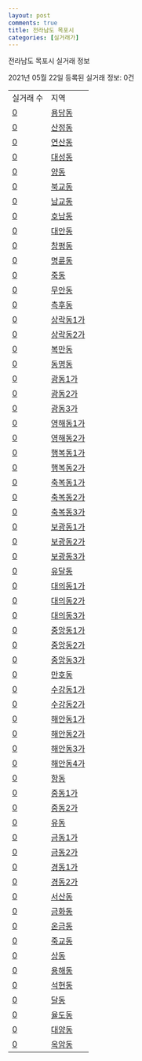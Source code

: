 ```yaml
---
layout: post
comments: true
title: 전라남도 목포시
categories: [실거래가]
---
```


전라남도 목포시 실거래 정보

2021년 05월 22일 등록된 실거래 정보: 0건


<table>
  <tr>
    <td>실거래 수</td>
    <td>지역</td>
  </tr>

  
  <tr>
    <td><a href="4611010100.html">0</a></td>
    <td><a href="4611010100.html">용당동</a></td>
  </tr>
    

  <tr>
    <td><a href="4611010200.html">0</a></td>
    <td><a href="4611010200.html">산정동</a></td>
  </tr>
    

  <tr>
    <td><a href="4611010300.html">0</a></td>
    <td><a href="4611010300.html">연산동</a></td>
  </tr>
    

  <tr>
    <td><a href="4611010400.html">0</a></td>
    <td><a href="4611010400.html">대성동</a></td>
  </tr>
    

  <tr>
    <td><a href="4611010500.html">0</a></td>
    <td><a href="4611010500.html">양동</a></td>
  </tr>
    

  <tr>
    <td><a href="4611010600.html">0</a></td>
    <td><a href="4611010600.html">북교동</a></td>
  </tr>
    

  <tr>
    <td><a href="4611010700.html">0</a></td>
    <td><a href="4611010700.html">남교동</a></td>
  </tr>
    

  <tr>
    <td><a href="4611010800.html">0</a></td>
    <td><a href="4611010800.html">호남동</a></td>
  </tr>
    

  <tr>
    <td><a href="4611010900.html">0</a></td>
    <td><a href="4611010900.html">대안동</a></td>
  </tr>
    

  <tr>
    <td><a href="4611011000.html">0</a></td>
    <td><a href="4611011000.html">창평동</a></td>
  </tr>
    

  <tr>
    <td><a href="4611011100.html">0</a></td>
    <td><a href="4611011100.html">명륜동</a></td>
  </tr>
    

  <tr>
    <td><a href="4611011200.html">0</a></td>
    <td><a href="4611011200.html">죽동</a></td>
  </tr>
    

  <tr>
    <td><a href="4611011300.html">0</a></td>
    <td><a href="4611011300.html">무안동</a></td>
  </tr>
    

  <tr>
    <td><a href="4611011400.html">0</a></td>
    <td><a href="4611011400.html">측후동</a></td>
  </tr>
    

  <tr>
    <td><a href="4611011500.html">0</a></td>
    <td><a href="4611011500.html">상락동1가</a></td>
  </tr>
    

  <tr>
    <td><a href="4611011600.html">0</a></td>
    <td><a href="4611011600.html">상락동2가</a></td>
  </tr>
    

  <tr>
    <td><a href="4611011700.html">0</a></td>
    <td><a href="4611011700.html">복만동</a></td>
  </tr>
    

  <tr>
    <td><a href="4611011800.html">0</a></td>
    <td><a href="4611011800.html">동명동</a></td>
  </tr>
    

  <tr>
    <td><a href="4611011900.html">0</a></td>
    <td><a href="4611011900.html">광동1가</a></td>
  </tr>
    

  <tr>
    <td><a href="4611012000.html">0</a></td>
    <td><a href="4611012000.html">광동2가</a></td>
  </tr>
    

  <tr>
    <td><a href="4611012100.html">0</a></td>
    <td><a href="4611012100.html">광동3가</a></td>
  </tr>
    

  <tr>
    <td><a href="4611012200.html">0</a></td>
    <td><a href="4611012200.html">영해동1가</a></td>
  </tr>
    

  <tr>
    <td><a href="4611012300.html">0</a></td>
    <td><a href="4611012300.html">영해동2가</a></td>
  </tr>
    

  <tr>
    <td><a href="4611012400.html">0</a></td>
    <td><a href="4611012400.html">행복동1가</a></td>
  </tr>
    

  <tr>
    <td><a href="4611012500.html">0</a></td>
    <td><a href="4611012500.html">행복동2가</a></td>
  </tr>
    

  <tr>
    <td><a href="4611012600.html">0</a></td>
    <td><a href="4611012600.html">축복동1가</a></td>
  </tr>
    

  <tr>
    <td><a href="4611012700.html">0</a></td>
    <td><a href="4611012700.html">축복동2가</a></td>
  </tr>
    

  <tr>
    <td><a href="4611012800.html">0</a></td>
    <td><a href="4611012800.html">축복동3가</a></td>
  </tr>
    

  <tr>
    <td><a href="4611012900.html">0</a></td>
    <td><a href="4611012900.html">보광동1가</a></td>
  </tr>
    

  <tr>
    <td><a href="4611013000.html">0</a></td>
    <td><a href="4611013000.html">보광동2가</a></td>
  </tr>
    

  <tr>
    <td><a href="4611013100.html">0</a></td>
    <td><a href="4611013100.html">보광동3가</a></td>
  </tr>
    

  <tr>
    <td><a href="4611013200.html">0</a></td>
    <td><a href="4611013200.html">유달동</a></td>
  </tr>
    

  <tr>
    <td><a href="4611013300.html">0</a></td>
    <td><a href="4611013300.html">대의동1가</a></td>
  </tr>
    

  <tr>
    <td><a href="4611013400.html">0</a></td>
    <td><a href="4611013400.html">대의동2가</a></td>
  </tr>
    

  <tr>
    <td><a href="4611013500.html">0</a></td>
    <td><a href="4611013500.html">대의동3가</a></td>
  </tr>
    

  <tr>
    <td><a href="4611013600.html">0</a></td>
    <td><a href="4611013600.html">중앙동1가</a></td>
  </tr>
    

  <tr>
    <td><a href="4611013700.html">0</a></td>
    <td><a href="4611013700.html">중앙동2가</a></td>
  </tr>
    

  <tr>
    <td><a href="4611013800.html">0</a></td>
    <td><a href="4611013800.html">중앙동3가</a></td>
  </tr>
    

  <tr>
    <td><a href="4611013900.html">0</a></td>
    <td><a href="4611013900.html">만호동</a></td>
  </tr>
    

  <tr>
    <td><a href="4611014000.html">0</a></td>
    <td><a href="4611014000.html">수강동1가</a></td>
  </tr>
    

  <tr>
    <td><a href="4611014100.html">0</a></td>
    <td><a href="4611014100.html">수강동2가</a></td>
  </tr>
    

  <tr>
    <td><a href="4611014200.html">0</a></td>
    <td><a href="4611014200.html">해안동1가</a></td>
  </tr>
    

  <tr>
    <td><a href="4611014300.html">0</a></td>
    <td><a href="4611014300.html">해안동2가</a></td>
  </tr>
    

  <tr>
    <td><a href="4611014400.html">0</a></td>
    <td><a href="4611014400.html">해안동3가</a></td>
  </tr>
    

  <tr>
    <td><a href="4611014500.html">0</a></td>
    <td><a href="4611014500.html">해안동4가</a></td>
  </tr>
    

  <tr>
    <td><a href="4611014600.html">0</a></td>
    <td><a href="4611014600.html">항동</a></td>
  </tr>
    

  <tr>
    <td><a href="4611014700.html">0</a></td>
    <td><a href="4611014700.html">중동1가</a></td>
  </tr>
    

  <tr>
    <td><a href="4611014800.html">0</a></td>
    <td><a href="4611014800.html">중동2가</a></td>
  </tr>
    

  <tr>
    <td><a href="4611014900.html">0</a></td>
    <td><a href="4611014900.html">유동</a></td>
  </tr>
    

  <tr>
    <td><a href="4611015000.html">0</a></td>
    <td><a href="4611015000.html">금동1가</a></td>
  </tr>
    

  <tr>
    <td><a href="4611015100.html">0</a></td>
    <td><a href="4611015100.html">금동2가</a></td>
  </tr>
    

  <tr>
    <td><a href="4611015200.html">0</a></td>
    <td><a href="4611015200.html">경동1가</a></td>
  </tr>
    

  <tr>
    <td><a href="4611015300.html">0</a></td>
    <td><a href="4611015300.html">경동2가</a></td>
  </tr>
    

  <tr>
    <td><a href="4611015400.html">0</a></td>
    <td><a href="4611015400.html">서산동</a></td>
  </tr>
    

  <tr>
    <td><a href="4611015500.html">0</a></td>
    <td><a href="4611015500.html">금화동</a></td>
  </tr>
    

  <tr>
    <td><a href="4611015600.html">0</a></td>
    <td><a href="4611015600.html">온금동</a></td>
  </tr>
    

  <tr>
    <td><a href="4611015700.html">0</a></td>
    <td><a href="4611015700.html">죽교동</a></td>
  </tr>
    

  <tr>
    <td><a href="4611015800.html">0</a></td>
    <td><a href="4611015800.html">상동</a></td>
  </tr>
    

  <tr>
    <td><a href="4611015900.html">0</a></td>
    <td><a href="4611015900.html">용해동</a></td>
  </tr>
    

  <tr>
    <td><a href="4611016000.html">0</a></td>
    <td><a href="4611016000.html">석현동</a></td>
  </tr>
    

  <tr>
    <td><a href="4611016100.html">0</a></td>
    <td><a href="4611016100.html">달동</a></td>
  </tr>
    

  <tr>
    <td><a href="4611016200.html">0</a></td>
    <td><a href="4611016200.html">율도동</a></td>
  </tr>
    

  <tr>
    <td><a href="4611016300.html">0</a></td>
    <td><a href="4611016300.html">대양동</a></td>
  </tr>
    

  <tr>
    <td><a href="4611016400.html">0</a></td>
    <td><a href="4611016400.html">옥암동</a></td>
  </tr>
    


</table>
    